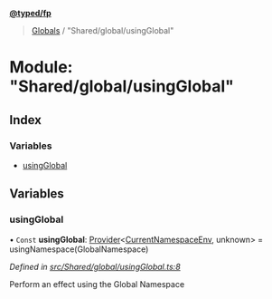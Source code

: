 **[@typed/fp](../README.md)**

> [Globals](../globals.md) / "Shared/global/usingGlobal"

# Module: "Shared/global/usingGlobal"

## Index

### Variables

* [usingGlobal](_shared_global_usingglobal_.md#usingglobal)

## Variables

### usingGlobal

• `Const` **usingGlobal**: [Provider](_effect_provide_.md#provider)\<[CurrentNamespaceEnv](../interfaces/_shared_core_services_currentnamespaceenv_.currentnamespaceenv.md), unknown> = usingNamespace(GlobalNamespace)

*Defined in [src/Shared/global/usingGlobal.ts:8](https://github.com/TylorS/typed-fp/blob/8639976/src/Shared/global/usingGlobal.ts#L8)*

Perform an effect using the Global Namespace

